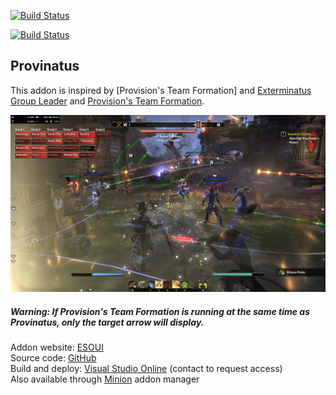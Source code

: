 [![Build Status](https://provinatus.visualstudio.com/_apis/public/build/definitions/75b411d1-717b-489a-9d0a-b476695ebb24/3/badge)](https://provinatus.visualstudio.com/_apis/public/build/definitions/75b411d1-717b-489a-9d0a-b476695ebb24/3/badge)

[![Build Status](https://rmsprodscussu1.vsrm.visualstudio.com/Acd1f4d7d-4e91-4b21-8fef-1fe4fb691aff/_apis/public/Release/badge/75b411d1-717b-489a-9d0a-b476695ebb24/2/5)](https://rmsprodscussu1.vsrm.visualstudio.com/Acd1f4d7d-4e91-4b21-8fef-1fe4fb691aff/_apis/public/Release/badge/75b411d1-717b-489a-9d0a-b476695ebb24/2/5)
## Provinatus
This addon is inspired by [Provision's Team Formation] and [Exterminatus Group Leader](http://www.esoui.com/downloads/info329-0.1.html) and [Provision's Team Formation](http://www.esoui.com/downloads/info1135-ProvisionsTeamFormation.html).

![Whoops, cant find the amazing screenshot.](images/full-size-images/action-shot2.png)

##### Warning: If Provision's Team Formation is running at the same time as Provinatus, only the target arrow will display. 

Addon website: [ESOUI](http://www.esoui.com/downloads/info1943-Provinatus.html)
<br />
Source code: [GitHub](https://github.com/michaelwestbrook/Provinatus)
<br />
Build and deploy: [Visual Studio Online](https://provinatus.visualstudio.com/Provinatus) (contact to request access)
<br />
Also available through [Minion](http://minion.mmoui.com/) addon manager
